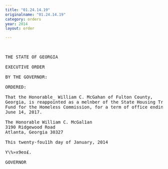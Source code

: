```yaml
---
title: "01.24.14.19"
originalname: "01.24.14.19"
category: orders
year: 2014
layout: order

---
```

<pre>
  

THE STATE OF GEORGIA

EXECUTIVE ORDER

BY THE GOVERNOR:

ORDERED:

That the Honorable_ William C. McGahan of Fulton County,
Georgia, is reappointed as a melnber of the State Housing Trust
Fund for the Homeless Commission, for a term of office ending
June 14, 2017.

The Honorable William C. McGal1an
3190 Ridgewood Road
Atlanta, Georgia 30327

This twenty-fou11h day of January, 2014

Y\%»x9eo£.

GOVERNOR

</pre>
